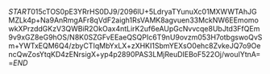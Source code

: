 $START$015cTOS0pE3YRrHS0DJ9/2096lU+5LdryaTYunuXc01MXWWTAhJGMZLk4p+Na9AnRmgAFr8qVdF2aigh1RsVAMK8agvuen33MckNW6EEmomowkXPrzddGKzV3QWBiR2OkOax4ntLirK2uf6eAUpGcNvvcqe8UbJtd3FfQEm9v9xGZ8eG9hOS/N8K0SZGFvEEaeQSQPIc6T9nU9ovzm053H7otbgswoQvSm+YWTxEQM6Q4/zbyCTIqMbYxLX+zXHKI1SbmYEXsO0ehc8ZvkeJQ7o9OencQwZosYtqKD4zENrsigX+yp4p2890PAS3LMjReuDIEBoF522Oj/wouIYtnA==$END$